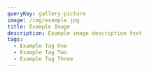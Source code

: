 ```yaml
---
queryKey: gallery-picture
image: /img/example.jpg
title: Example Image
description: Example image description text
tags:
  - Example Tag One
  - Example Tag Two
  - Example Tag Three
---
```

